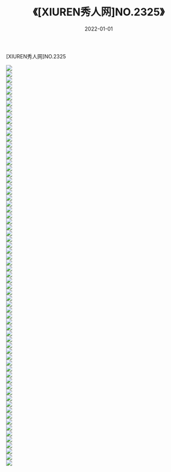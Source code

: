 ﻿---
layout: post
title:  《[XIUREN秀人网]NO.2325》
date:   2022-01-01
img: http://pic.660000.xyz/1:/秀人网/秀人网第03部分/[XIUREN秀人网]NO.2325/000.jpg
categories: [美女, 清纯, 唯美]
---

[XIUREN秀人网]NO.2325

 ![](http://pic.660000.xyz/1:/秀人网/秀人网第03部分/[XIUREN秀人网]NO.2325/001.jpg) <br>![](http://pic.660000.xyz/1:/秀人网/秀人网第03部分/[XIUREN秀人网]NO.2325/002.jpg) <br>![](http://pic.660000.xyz/1:/秀人网/秀人网第03部分/[XIUREN秀人网]NO.2325/003.jpg) <br>![](http://pic.660000.xyz/1:/秀人网/秀人网第03部分/[XIUREN秀人网]NO.2325/004.jpg) <br>![](http://pic.660000.xyz/1:/秀人网/秀人网第03部分/[XIUREN秀人网]NO.2325/005.jpg) <br>![](http://pic.660000.xyz/1:/秀人网/秀人网第03部分/[XIUREN秀人网]NO.2325/006.jpg) <br>![](http://pic.660000.xyz/1:/秀人网/秀人网第03部分/[XIUREN秀人网]NO.2325/007.jpg) <br>![](http://pic.660000.xyz/1:/秀人网/秀人网第03部分/[XIUREN秀人网]NO.2325/008.jpg) <br>![](http://pic.660000.xyz/1:/秀人网/秀人网第03部分/[XIUREN秀人网]NO.2325/009.jpg) <br>![](http://pic.660000.xyz/1:/秀人网/秀人网第03部分/[XIUREN秀人网]NO.2325/010.jpg) <br>![](http://pic.660000.xyz/1:/秀人网/秀人网第03部分/[XIUREN秀人网]NO.2325/011.jpg) <br>![](http://pic.660000.xyz/1:/秀人网/秀人网第03部分/[XIUREN秀人网]NO.2325/012.jpg) <br>![](http://pic.660000.xyz/1:/秀人网/秀人网第03部分/[XIUREN秀人网]NO.2325/013.jpg) <br>![](http://pic.660000.xyz/1:/秀人网/秀人网第03部分/[XIUREN秀人网]NO.2325/014.jpg) <br>![](http://pic.660000.xyz/1:/秀人网/秀人网第03部分/[XIUREN秀人网]NO.2325/015.jpg) <br>![](http://pic.660000.xyz/1:/秀人网/秀人网第03部分/[XIUREN秀人网]NO.2325/016.jpg) <br>![](http://pic.660000.xyz/1:/秀人网/秀人网第03部分/[XIUREN秀人网]NO.2325/017.jpg) <br>![](http://pic.660000.xyz/1:/秀人网/秀人网第03部分/[XIUREN秀人网]NO.2325/018.jpg) <br>![](http://pic.660000.xyz/1:/秀人网/秀人网第03部分/[XIUREN秀人网]NO.2325/019.jpg) <br>![](http://pic.660000.xyz/1:/秀人网/秀人网第03部分/[XIUREN秀人网]NO.2325/020.jpg) <br>![](http://pic.660000.xyz/1:/秀人网/秀人网第03部分/[XIUREN秀人网]NO.2325/021.jpg) <br>![](http://pic.660000.xyz/1:/秀人网/秀人网第03部分/[XIUREN秀人网]NO.2325/022.jpg) <br>![](http://pic.660000.xyz/1:/秀人网/秀人网第03部分/[XIUREN秀人网]NO.2325/023.jpg) <br>![](http://pic.660000.xyz/1:/秀人网/秀人网第03部分/[XIUREN秀人网]NO.2325/024.jpg) <br>![](http://pic.660000.xyz/1:/秀人网/秀人网第03部分/[XIUREN秀人网]NO.2325/025.jpg) <br>![](http://pic.660000.xyz/1:/秀人网/秀人网第03部分/[XIUREN秀人网]NO.2325/026.jpg) <br>![](http://pic.660000.xyz/1:/秀人网/秀人网第03部分/[XIUREN秀人网]NO.2325/027.jpg) <br>![](http://pic.660000.xyz/1:/秀人网/秀人网第03部分/[XIUREN秀人网]NO.2325/028.jpg) <br>![](http://pic.660000.xyz/1:/秀人网/秀人网第03部分/[XIUREN秀人网]NO.2325/029.jpg) <br>![](http://pic.660000.xyz/1:/秀人网/秀人网第03部分/[XIUREN秀人网]NO.2325/030.jpg) <br>![](http://pic.660000.xyz/1:/秀人网/秀人网第03部分/[XIUREN秀人网]NO.2325/031.jpg) <br>![](http://pic.660000.xyz/1:/秀人网/秀人网第03部分/[XIUREN秀人网]NO.2325/032.jpg) <br>![](http://pic.660000.xyz/1:/秀人网/秀人网第03部分/[XIUREN秀人网]NO.2325/033.jpg) <br>![](http://pic.660000.xyz/1:/秀人网/秀人网第03部分/[XIUREN秀人网]NO.2325/034.jpg) <br>![](http://pic.660000.xyz/1:/秀人网/秀人网第03部分/[XIUREN秀人网]NO.2325/035.jpg) <br>![](http://pic.660000.xyz/1:/秀人网/秀人网第03部分/[XIUREN秀人网]NO.2325/036.jpg) <br>![](http://pic.660000.xyz/1:/秀人网/秀人网第03部分/[XIUREN秀人网]NO.2325/037.jpg) <br>![](http://pic.660000.xyz/1:/秀人网/秀人网第03部分/[XIUREN秀人网]NO.2325/038.jpg) <br>![](http://pic.660000.xyz/1:/秀人网/秀人网第03部分/[XIUREN秀人网]NO.2325/039.jpg) <br>![](http://pic.660000.xyz/1:/秀人网/秀人网第03部分/[XIUREN秀人网]NO.2325/040.jpg) <br>![](http://pic.660000.xyz/1:/秀人网/秀人网第03部分/[XIUREN秀人网]NO.2325/041.jpg) <br>![](http://pic.660000.xyz/1:/秀人网/秀人网第03部分/[XIUREN秀人网]NO.2325/042.jpg) <br>![](http://pic.660000.xyz/1:/秀人网/秀人网第03部分/[XIUREN秀人网]NO.2325/043.jpg) <br>![](http://pic.660000.xyz/1:/秀人网/秀人网第03部分/[XIUREN秀人网]NO.2325/044.jpg) <br>![](http://pic.660000.xyz/1:/秀人网/秀人网第03部分/[XIUREN秀人网]NO.2325/045.jpg) <br>![](http://pic.660000.xyz/1:/秀人网/秀人网第03部分/[XIUREN秀人网]NO.2325/046.jpg) <br>![](http://pic.660000.xyz/1:/秀人网/秀人网第03部分/[XIUREN秀人网]NO.2325/047.jpg) <br>![](http://pic.660000.xyz/1:/秀人网/秀人网第03部分/[XIUREN秀人网]NO.2325/048.jpg) <br>![](http://pic.660000.xyz/1:/秀人网/秀人网第03部分/[XIUREN秀人网]NO.2325/049.jpg) <br>![](http://pic.660000.xyz/1:/秀人网/秀人网第03部分/[XIUREN秀人网]NO.2325/050.jpg) <br>![](http://pic.660000.xyz/1:/秀人网/秀人网第03部分/[XIUREN秀人网]NO.2325/051.jpg) <br>![](http://pic.660000.xyz/1:/秀人网/秀人网第03部分/[XIUREN秀人网]NO.2325/052.jpg) <br>![](http://pic.660000.xyz/1:/秀人网/秀人网第03部分/[XIUREN秀人网]NO.2325/053.jpg) <br>![](http://pic.660000.xyz/1:/秀人网/秀人网第03部分/[XIUREN秀人网]NO.2325/054.jpg) <br>![](http://pic.660000.xyz/1:/秀人网/秀人网第03部分/[XIUREN秀人网]NO.2325/055.jpg) <br>![](http://pic.660000.xyz/1:/秀人网/秀人网第03部分/[XIUREN秀人网]NO.2325/056.jpg) <br>![](http://pic.660000.xyz/1:/秀人网/秀人网第03部分/[XIUREN秀人网]NO.2325/057.jpg) <br>![](http://pic.660000.xyz/1:/秀人网/秀人网第03部分/[XIUREN秀人网]NO.2325/058.jpg) <br>![](http://pic.660000.xyz/1:/秀人网/秀人网第03部分/[XIUREN秀人网]NO.2325/059.jpg) <br>![](http://pic.660000.xyz/1:/秀人网/秀人网第03部分/[XIUREN秀人网]NO.2325/060.jpg) <br>![](http://pic.660000.xyz/1:/秀人网/秀人网第03部分/[XIUREN秀人网]NO.2325/061.jpg) <br>![](http://pic.660000.xyz/1:/秀人网/秀人网第03部分/[XIUREN秀人网]NO.2325/062.jpg) <br>![](http://pic.660000.xyz/1:/秀人网/秀人网第03部分/[XIUREN秀人网]NO.2325/063.jpg) <br>![](http://pic.660000.xyz/1:/秀人网/秀人网第03部分/[XIUREN秀人网]NO.2325/064.jpg) <br>![](http://pic.660000.xyz/1:/秀人网/秀人网第03部分/[XIUREN秀人网]NO.2325/065.jpg) <br>![](http://pic.660000.xyz/1:/秀人网/秀人网第03部分/[XIUREN秀人网]NO.2325/066.jpg) <br>![](http://pic.660000.xyz/1:/秀人网/秀人网第03部分/[XIUREN秀人网]NO.2325/067.jpg) <br>![](http://pic.660000.xyz/1:/秀人网/秀人网第03部分/[XIUREN秀人网]NO.2325/068.jpg) <br>